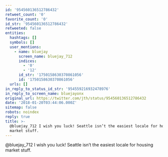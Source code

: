 ```yaml
---
id: '954560136512786432'
retweet_count: '0'
favorite_count: '0'
id_str: '954560136512786432'
retweeted: false
entities:
  hashtags: []
  symbols: []
  user_mentions:
    - name: bluejay
      screen_name: bluejay_712
      indices:
        - '0'
        - '12'
      id_str: '1750158630370861056'
      id: '1750158630370861056'
  urls: []
in_reply_to_status_id_str: '954559216932478976'
in_reply_to_screen_name: bluejayonx
original_url: https://twitter.com/jth/status/954560136512786432
date: '2018-01-20T03:44:06.000Z'
sitemap: false
robots: noindex
reply: true
title: >-
  @bluejay_712 I wish you luck! Seattle isn’t the easiest locale for housing
  market stuff.
---
```


@bluejay_712 I wish you luck! Seattle isn’t the easiest locale for housing market stuff.